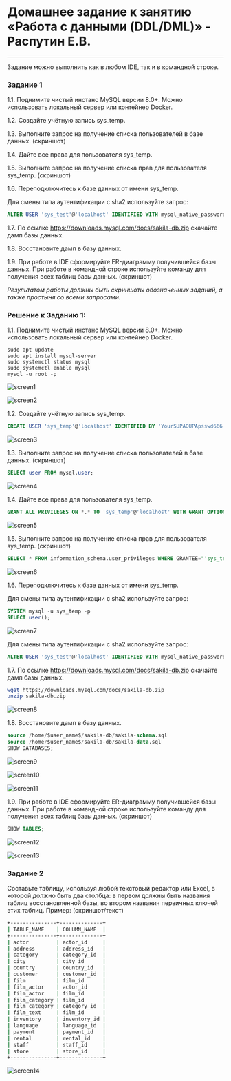 # Домашнее задание к занятию «Работа с данными (DDL/DML)» - Распутин Е.В.

---

Задание можно выполнить как в любом IDE, так и в командной строке.

### Задание 1
1.1. Поднимите чистый инстанс MySQL версии 8.0+. Можно использовать локальный сервер или контейнер Docker.

1.2. Создайте учётную запись sys_temp.

1.3. Выполните запрос на получение списка пользователей в базе данных. (скриншот)

1.4. Дайте все права для пользователя sys_temp. 

1.5. Выполните запрос на получение списка прав для пользователя sys_temp. (скриншот)

1.6. Переподключитесь к базе данных от имени sys_temp.

Для смены типа аутентификации с sha2 используйте запрос: 
```sql
ALTER USER 'sys_test'@'localhost' IDENTIFIED WITH mysql_native_password BY 'password';
```
1.7. По ссылке https://downloads.mysql.com/docs/sakila-db.zip скачайте дамп базы данных.

1.8. Восстановите дамп в базу данных.

1.9. При работе в IDE сформируйте ER-диаграмму получившейся базы данных. При работе в командной строке используйте команду для получения всех таблиц базы данных. (скриншот)

*Результатом работы должны быть скриншоты обозначенных заданий, а также простыня со всеми запросами.*

### Решение к Заданию 1:

1.1. Поднимите чистый инстанс MySQL версии 8.0+. Можно использовать локальный сервер или контейнер Docker.

```
sudo apt update
sudo apt install mysql-server
sudo systemctl status mysql
sudo systemctl enable mysql
mysql -u root -p
```
![screen1](/img/hw-12-02-1-1.png)

![screen2](/img/hw-12-02-1-2.png)

1.2. Создайте учётную запись sys_temp.

```sql
CREATE USER 'sys_temp'@'localhost' IDENTIFIED BY 'YourSUPADUPApsswd666!';
```
![screen3](/img/hw-12-02-2.png)

1.3. Выполните запрос на получение списка пользователей в базе данных. (скриншот)

```sql
SELECT user FROM mysql.user;
```
![screen4](/img/hw-12-02-3.png)

1.4. Дайте все права для пользователя sys_temp.
```sql
GRANT ALL PRIVILEGES ON *.* TO 'sys_temp'@'localhost' WITH GRANT OPTION;
```
![screen5](/img/hw-12-02-4.png)

1.5. Выполните запрос на получение списка прав для пользователя sys_temp. (скриншот)

```sql
SELECT * FROM information_schema.user_privileges WHERE GRANTEE="'sys_temp'@'localhost'";
```
![screen6](/img/hw-12-02-5.png)

1.6. Переподключитесь к базе данных от имени sys_temp.

Для смены типа аутентификации с sha2 используйте запрос:
```sql
SYSTEM mysql -u sys_temp -p
SELECT user();
```
![screen7](/img/hw-12-02-6.png)

Для смены типа аутентификации с sha2 используйте запрос:
```sql
ALTER USER 'sys_test'@'localhost' IDENTIFIED WITH mysql_native_password BY 'password';
```

1.7. По ссылке https://downloads.mysql.com/docs/sakila-db.zip скачайте дамп базы данных.

```bash
wget https://downloads.mysql.com/docs/sakila-db.zip
unzip sakila-db.zip
```
![screen8](/img/hw-12-02-7.png)

1.8. Восстановите дамп в базу данных.
```sql
source /home/$user_name$/sakila-db/sakila-schema.sql
source /home/$user_name$/sakila-db/sakila-data.sql
SHOW DATABASES;
```

![screen9](/img/hw-12-02-8-01.png)

![screen10](/img/hw-12-02-8-02.png)

![screen11](/img/hw-12-02-8-03.png)

1.9. При работе в IDE сформируйте ER-диаграмму получившейся базы данных. При работе в командной строке используйте команду для получения всех таблиц базы данных. (скриншот)
```sql
SHOW TABLES;
```
![screen12](/img/hw-12-02-9-01.png)

![screen13](/img/hw-12-02-9-02.png)

### Задание 2
Составьте таблицу, используя любой текстовый редактор или Excel, в которой должно быть два столбца: в первом должны быть названия таблиц восстановленной базы, во втором названия первичных ключей этих таблиц. Пример: (скриншот/текст)
```bash
+---------------+--------------+
| TABLE_NAME    | COLUMN_NAME  |
+---------------+--------------+
| actor         | actor_id     |
| address       | address_id   |
| category      | category_id  |
| city          | city_id      |
| country       | country_id   |
| customer      | customer_id  |
| film          | film_id      |
| film_actor    | actor_id     |
| film_actor    | film_id      |
| film_category | film_id      |
| film_category | category_id  |
| film_text     | film_id      |
| inventory     | inventory_id |
| language      | language_id  |
| payment       | payment_id   |
| rental        | rental_id    |
| staff         | staff_id     |
| store         | store_id     |
+---------------+--------------+
```
![screen14](/img/hw-12-02-10.png)


